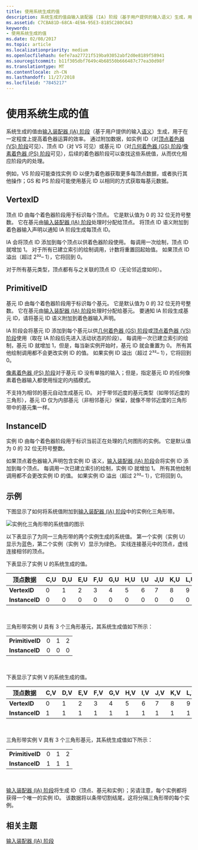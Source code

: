 ```yaml
---
title: 使用系统生成的值
description: 系统生成的值由输入装配器 (IA) 阶段（基于用户提供的输入语义）生成，用于在一定程度上提高着色器运算的效率。
ms.assetid: C7CBA81D-68CA-4E9A-95E3-8185C280C843
keywords:
- 使用系统生成的值
ms.date: 02/08/2017
ms.topic: article
ms.localizationpriority: medium
ms.openlocfilehash: 6efe7aa27721f519ba93052abf2d0e8189f58941
ms.sourcegitcommit: b11f305dbf7649c4b68550b666487c77ea30d98f
ms.translationtype: MT
ms.contentlocale: zh-CN
ms.lasthandoff: 11/27/2018
ms.locfileid: "7845217"
---
```

# <a name="span-iddirect3dconceptsusingsystem-generatedvaluesspanusing-system-generated-values"></a><span id="direct3dconcepts.using_system-generated_values"></span>使用系统生成的值


系统生成的值由[输入装配器 (IA) 阶段](input-assembler-stage--ia-.md)（基于用户提供的输入[语义](https://msdn.microsoft.com/library/windows/desktop/bb509647)）生成，用于在一定程度上提高着色器运算的效率。 通过附加数据，如实例 ID（对[顶点着色器 (VS) 阶段](vertex-shader-stage--vs-.md)可见）、顶点 ID（对 VS 可见）或基元 ID（对[几何着色器 (GS) 阶段](geometry-shader-stage--gs-.md)/[像素着色器 (PS) 阶段](pixel-shader-stage--ps-.md)可见），后续的着色器阶段可以查找这些系统值，从而优化相应阶段内的处理。

例如，VS 阶段可能查找实例 ID 以便为着色器获取更多每顶点数据，或者执行其他操作；GS 和 PS 阶段可能使用基元 ID 以相同的方式获取每基元数据。

## <a name="span-idvertexidspanspan-idvertexidspanspan-idvertexidspanvertexid"></a><span id="VertexID"></span><span id="vertexid"></span><span id="VERTEXID"></span>VertexID


顶点 ID 由每个着色器阶段用于标识每个顶点。 它是默认值为 0 的 32 位无符号整数。 它在基元由[输入装配器 (IA) 阶段](input-assembler-stage--ia-.md)处理时分配给顶点。 将顶点 ID 语义附加到着色器输入声明以通知 IA 阶段生成每顶点 ID。

IA 会将顶点 ID 添加到每个顶点以供着色器阶段使用。 每调用一次绘制，顶点 ID 就增加 1。 对于所有已建立索引的绘制调用，计数将重置回起始值。 如果顶点 ID 溢出（超过 2³²– 1），它将回到 0。

对于所有基元类型，顶点都有与之关联的顶点 ID（无论邻近度如何）。

## <a name="span-idprimitiveidspanspan-idprimitiveidspanspan-idprimitiveidspanprimitiveid"></a><span id="PrimitiveID"></span><span id="primitiveid"></span><span id="PRIMITIVEID"></span>PrimitiveID


基元 ID 由每个着色器阶段用于标识每个基元。 它是默认值为 0 的 32 位无符号整数。 它在基元由[输入装配器 (IA) 阶段](input-assembler-stage--ia-.md)处理时分配给基元。 要通知 IA 阶段生成基元 ID，请将基元 ID 语义附加到着色器输入声明。

IA 阶段会将基元 ID 添加到每个基元以供[几何着色器 (GS) 阶段](geometry-shader-stage--gs-.md)或[顶点着色器 (VS) 阶段](vertex-shader-stage--vs-.md)使用（取在 IA 阶段后先进入活动状态的阶段）。 每调用一次已建立索引的绘制，基元 ID 就增加 1，但是，每当新实例开始时，基元 ID 就会重置为 0。 所有其他绘制调用都不会更改实例 ID 的值。 如果实例 ID 溢出（超过 2³²– 1），它将回到 0。

[像素着色器 (PS) 阶段](pixel-shader-stage--ps-.md)对于基元 ID 没有单独的输入；但是，指定基元 ID 的任何像素着色器输入都使用恒定的内插模式。

不支持为相邻的基元自动生成基元 ID。 对于带邻近度的基元类型（如带邻近度的三角形），基元 ID 仅为内部基元（非相邻基元）保留，就像不带邻近度的三角形带中的基元集一样。

## <a name="span-idinstanceidspanspan-idinstanceidspanspan-idinstanceidspaninstanceid"></a><span id="InstanceID"></span><span id="instanceid"></span><span id="INSTANCEID"></span>InstanceID


实例 ID 由每个着色器阶段用于标识当前正在处理的几何图形的实例。 它是默认值为 0 的 32 位无符号整数。

如果顶点着色器输入声明包含实例 ID 语义，[输入装配器 (IA) 阶段](input-assembler-stage--ia-.md)会将实例 ID 添加到每个顶点。 每调用一次已建立索引的绘制，实例 ID 就增加 1。 所有其他绘制调用都不会更改实例 ID 的值。 如果实例 ID 溢出（超过 2³²– 1），它将回到 0。

## <a name="span-idexamplespanspan-idexamplespanspan-idexamplespanexample"></a><span id="Example"></span><span id="example"></span><span id="EXAMPLE"></span>示例


下图显示了如何将系统值附加到[输入装配器 (IA) 阶段](input-assembler-stage--ia-.md)中的实例化三角形带。

![实例化三角形带的系统值的图示](images/d3d10-ia-example.png)

以下表显示了为同一三角形带的两个实例生成的系统值。 第一个实例（实例 U）显示为蓝色，第二个实例（实例 V）显示为绿色。 实线连接基元中的顶点，虚线连接相邻的顶点。

下表显示了实例 U 的系统生成的值。

| 顶点数据    | C,U | D,U | E,U | F,U | G,U | H,U | I,U | J,U | K,U | L,U |
|----------------|-----|-----|-----|-----|-----|-----|-----|-----|-----|-----|
| **VertexID**   | 0   | 1   | 2   | 3   | 4   | 5   | 6   | 7   | 8   | 9   |
| **InstanceID** | 0   | 0   | 0   | 0   | 0   | 0   | 0   | 0   | 0   | 0   |

 

三角形带实例 U 具有 3 个三角形基元，其系统生成值如下所示：

|                 |     |     |     |
|-----------------|-----|-----|-----|
| **PrimitiveID** | 0   | 1   | 2   |
| **InstanceID**  | 0   | 0   | 0   |

 

下表显示了实例 V 的系统生成的值。

| 顶点数据    | C,V | D,V | E,V | F,V | G,V | H,V | I,V | J,V | K,V | L,V |
|----------------|-----|-----|-----|-----|-----|-----|-----|-----|-----|-----|
| **VertexID**   | 0   | 1   | 2   | 3   | 4   | 5   | 6   | 7   | 8   | 9   |
| **InstanceID** | 1   | 1   | 1   | 1   | 1   | 1   | 1   | 1   | 1   | 1   |

 

三角形带实例 V 具有 3 个三角形基元，其系统生成值如下所示：

|                 |     |     |     |
|-----------------|-----|-----|-----|
| **PrimitiveID** | 0   | 1   | 2   |
| **InstanceID**  | 1   | 1   | 1   |

 

[输入装配器 (IA) 阶段](input-assembler-stage--ia-.md)将生成 ID（顶点、基元和实例）；另请注意，每个实例都将获得一个唯一的实例 ID。 该数据将以条带切割结尾，这将分隔三角形带的每个实例。

## <a name="span-idrelated-topicsspanrelated-topics"></a><span id="related-topics"></span>相关主题


[输入装配器 (IA) 阶段](input-assembler-stage--ia-.md)

 

 




